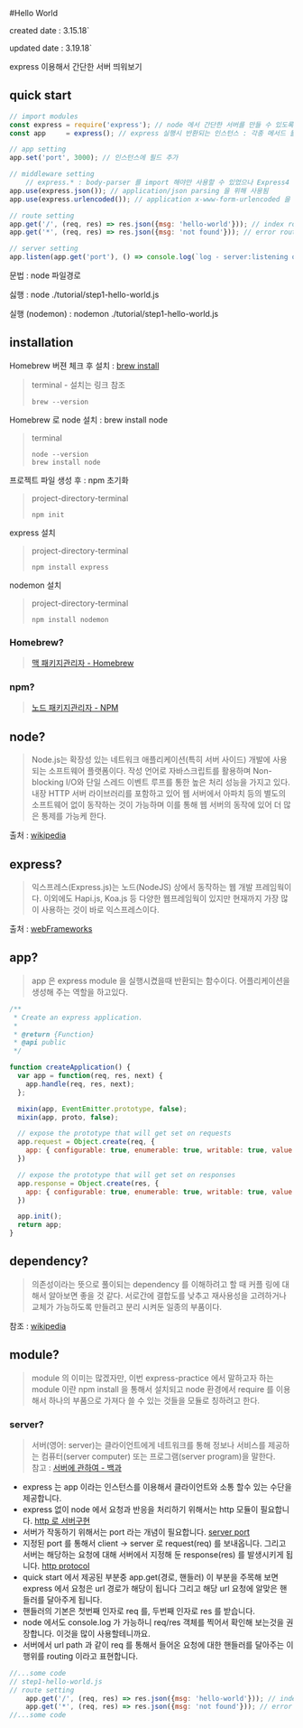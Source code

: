 #Hello World

created date : 3.15.18`

updated date : 3.19.18`

express 이용해서 간단한 서버 띄워보기

## quick start
```javascript
// import modules
const express = require('express'); // node 에서 간단한 서버를 만들 수 있도록 도와주는 모듈
const app     = express(); // express 실행시 반환되는 인스턴스 : 각종 메서드 들이 내장 되어 있음

// app setting
app.set('port', 3000); // 인스턴스에 필드 추가

// middleware setting
	// express.* : body-parser 를 import 해야만 사용할 수 있었으나 Express4 부터 내장 메서드로 등록됨
app.use(express.json()); // application/json parsing 을 위해 사용됨
app.use(express.urlencoded()); // application x-www-form-urlencoded 을 위해 사용됨

// route setting
app.get('/', (req, res) => res.json({msg: 'hello-world'})); // index routing
app.get('*', (req, res) => res.json({msg: 'not found'})); // error routing

// server setting
app.listen(app.get('port'), () => console.log(`log - server:listening on port ${app.get('port')}`));
```
문법 : node 파일경로

싫행 : node ./tutorial/step1-hello-world.js

실행 (nodemon) : nodemon ./tutorial/step1-hello-world.js
## installation
Homebrew 버젼 체크 후 설치 : [brew install](https://docs.brew.sh/Installation)
> terminal - 설치는 링크 참조
> ```text
> brew --version
> ```
Homebrew 로 node 설치 : brew install node 
> terminal
> ```text
> node --version
> brew install node   
> ```
프로젝트 파일 생성 후 : npm 초기화
> project-directory-terminal
> ```text
> npm init
> ```
express 설치 
> project-directory-terminal
> ```text
> npm install express
> ```
nodemon 설치 
> project-directory-terminal
> ```text
> npm install nodemon
> ```
### Homebrew?
> [맥 패키지관리자 - Homebrew](http://www.popit.kr/%EA%B0%9C%EB%B0%9C%EC%9E%90%EB%A5%BC-%EC%9C%84%ED%95%9C-%EB%A7%A5mac-%EC%A0%95%EB%B3%B4-%ED%8C%A8%ED%82%A4%EC%A7%80%EA%B4%80%EB%A6%AC%EC%9E%90-homebrew/)
### npm?
> [노드 패키지관리자 - NPM](https://velopert.com/241)

## node?
> Node.js는 확장성 있는 네트워크 애플리케이션(특히 서버 사이드) 개발에 사용되는 소프트웨어 플랫폼이다. 작성 언어로 자바스크립트를 활용하며 Non-blocking I/O와 단일 스레드 이벤트 루프를 통한 높은 처리 성능을 가지고 있다.
  내장 HTTP 서버 라이브러리를 포함하고 있어 웹 서버에서 아파치 등의 별도의 소프트웨어 없이 동작하는 것이 가능하며 이를 통해 웹 서버의 동작에 있어 더 많은 통제를 가능케 한다.
  
출처 : [wikipedia](https://ko.wikipedia.org/wiki/Node.js)  

## express?
> 익스프레스(Express.js)는 노드(NodeJS) 상에서 동작하는 웹 개발 프레임웍이다. 이외에도 Hapi.js, Koa.js 등 다양한 웹프레임웍이 있지만 현재까지 가장 많이 사용하는 것이 바로 익스프레스이다.

출처 : [webFrameworks](http://webframeworks.kr/getstarted/expressjs/)  

## app?
> app 은 express module 을 실행시켰을때 반환되는 함수이다. 어플리케이션을 생성해 주는 역할을 하고있다.

```javascript
/**
 * Create an express application.
 *
 * @return {Function}
 * @api public
 */

function createApplication() {
  var app = function(req, res, next) {
    app.handle(req, res, next);
  };

  mixin(app, EventEmitter.prototype, false);
  mixin(app, proto, false);

  // expose the prototype that will get set on requests
  app.request = Object.create(req, {
    app: { configurable: true, enumerable: true, writable: true, value: app }
  })

  // expose the prototype that will get set on responses
  app.response = Object.create(res, {
    app: { configurable: true, enumerable: true, writable: true, value: app }
  })

  app.init();
  return app;
}
```
## dependency?

> 의존성이라는 뜻으로 풀이되는 dependency 를 이해하려고 할 때 커플 링에 대해서 알아보면 좋을 것 같다.
서로간에 결합도를 낮추고 재사용성을 고려하거나 교체가 가능하도록 만들려고 분리 시켜둔 일종의 부품이다.

참조 : [wikipedia](https://en.wikipedia.org/wiki/Coupling_(computer_programming))

## module?
> module 의 이미는 많겠자만, 이번 express-practice 에서 말하고자 하는 module 이란 npm install 을 통해서 설치되고
> node 환경에서 require 를 이용해서 하나의 부품으로 가져다 쓸 수 있는 것들을 모듈로 칭하려고 한다.

### server?
> 서버(영어: server)는 클라이언트에게 네트워크를 통해 정보나 서비스를 제공하는 컴퓨터(server computer) 또는 프로그램(server program)을 말한다.  
> 참고 : [서버에 관하여 - 백과](https://ko.wikipedia.org/wiki/%EC%84%9C%EB%B2%84)

* express 는 app 이라는 인스턴스를 이용해서 클라이언트와 소통 할수 있는 수단을 제공합니다.
* express 없이 node 에서 요청과 반응을 처리하기 위해서는 http 모듈이 필요합니다. [http 로 서버구현](https://mylko72.gitbooks.io/node-js/content/chapter7/chapter7_4.html)
* 서버가 작동하기 위해서는 port 라는 개념이 필요합니다. [server port](https://en.wikipedia.org/wiki/Port_(computer_networking))
* 지정된 port 를 통해서 client -> server 로 request(req) 를 보내옵니다. 그리고 서버는 해당하는 요청에 대해 서버에서 지정해 둔 response(res) 를 발생시키게 됩니다.  [http protocol](https://developer.mozilla.org/ko/docs/Web/HTTP/Messages)
* quick start 에서 제공된 부분중 app.get(경로, 핸들러) 이 부분을 주목해 보면 express 에서 요청은 url 경로가 해당이 됩니다 그리고 해당 url 요청에 알맞은 핸들러를 달아주게 됩니다.
* 핸들러의 기본은 첫번째 인자로 req 를, 두번째 인자로 res 를 받습니다.
* node 에서도 console.log 가 가능하니 req/res 객체를 찍어서 확인해 보는것을 권장합니다. 이것을 많이 사용할테니까요.
* 서버에서 url path 과 같이 req 를 통해서 들어온 요청에 대한 핸들러를 달아주는 이 행위를 routing 이라고 표현합니다.
```javascript
//...some code
// step1-hello-world.js
// route setting
    app.get('/', (req, res) => res.json({msg: 'hello-world'})); // index routing
    app.get('*', (req, res) => res.json({msg: 'not found'})); // error routing
//...some code
```